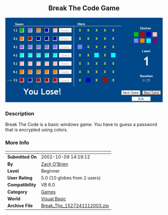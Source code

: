 ﻿<div align="center">

## Break The Code Game

<img src="PIC200311102844472.jpg">
</div>

### Description

Break The Code is a basic windows game. You have to guess a password that is encrypted using colors.
 
### More Info
 


<span>             |<span>
---                |---
**Submitted On**   |2002-10-09 14:19:12
**By**             |[Zach O'Brien](https://github.com/Planet-Source-Code/PSCIndex/blob/master/ByAuthor/zach-o-brien.md)
**Level**          |Beginner
**User Rating**    |5.0 (10 globes from 2 users)
**Compatibility**  |VB 6\.0
**Category**       |[Games](https://github.com/Planet-Source-Code/PSCIndex/blob/master/ByCategory/games__1-38.md)
**World**          |[Visual Basic](https://github.com/Planet-Source-Code/PSCIndex/blob/master/ByWorld/visual-basic.md)
**Archive File**   |[Break\_The\_1527241112003\.zip](https://github.com/Planet-Source-Code/zach-o-brien-break-the-code-game__1-42341/archive/master.zip)








